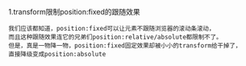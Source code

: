 1.transform限制position:fixed的跟随效果

    我们应该都知道，position:fixed可以让元素不跟随浏览器的滚动条滚动，
    而且这种跟随效果连它的兄弟们position:relative/absolute都限制不了。
    但是，真是一物降一物，position:fixed固定效果却被小小的transform给干掉了，
    直接降级变成position:absolute